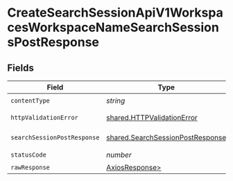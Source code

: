 # CreateSearchSessionApiV1WorkspacesWorkspaceNameSearchSessionsPostResponse


## Fields

| Field                                                                                | Type                                                                                 | Required                                                                             | Description                                                                          |
| ------------------------------------------------------------------------------------ | ------------------------------------------------------------------------------------ | ------------------------------------------------------------------------------------ | ------------------------------------------------------------------------------------ |
| `contentType`                                                                        | *string*                                                                             | :heavy_check_mark:                                                                   | N/A                                                                                  |
| `httpValidationError`                                                                | [shared.HTTPValidationError](../../models/shared/httpvalidationerror.md)             | :heavy_minus_sign:                                                                   | Validation Error                                                                     |
| `searchSessionPostResponse`                                                          | [shared.SearchSessionPostResponse](../../models/shared/searchsessionpostresponse.md) | :heavy_minus_sign:                                                                   | Successful Response                                                                  |
| `statusCode`                                                                         | *number*                                                                             | :heavy_check_mark:                                                                   | N/A                                                                                  |
| `rawResponse`                                                                        | [AxiosResponse>](https://axios-http.com/docs/res_schema)                             | :heavy_minus_sign:                                                                   | N/A                                                                                  |